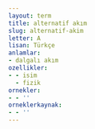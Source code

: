 ```yaml
---
layout: term
title: alternatif akım
slug: alternatif-akim
letter: A
lisan: Türkçe
anlamlar:
- dalgalı akım
ozellikler:
- - isim
  - fizik
ornekler:
- - ''
orneklerkaynak:
- - ''
---
```

